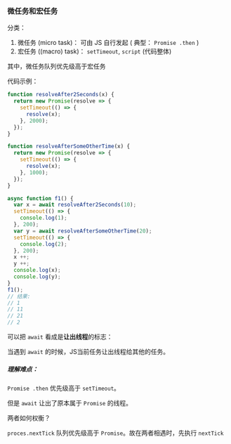 ### 微任务和宏任务



分类：

1. 微任务 (micro task)： 可由 JS 自行发起 ( 典型： `Promise .then` ) 
2. 宏任务 ((macro) task)： `setTimeout`, `script` (代码整体)



其中，微任务队列优先级高于宏任务



代码示例：

```javascript
function resolveAfter2Seconds(x) {
  return new Promise(resolve => {
    setTimeout(() => {
      resolve(x);
    }, 2000);
  });
}

function resolveAfterSomeOtherTime(x) {
  return new Promise(resolve => {
    setTimeout(() => {
      resolve(x);
    }, 1000);
  });
}

async function f1() {
  var x = await resolveAfter2Seconds(10);
  setTimeout(() => {
    console.log(1);
  }, 200);
  var y = await resolveAfterSomeOtherTime(20);
  setTimeout(() => {
    console.log(2);
  }, 200);
  x ++;
  y ++;
  console.log(x);
  console.log(y);
}
f1();
// 结果:
// 1
// 11
// 21
// 2
```



可以把 `await` 看成是**让出线程**的标志：

当遇到 `await` 的时候，JS当前任务让出线程给其他的任务。



##### 理解难点：

`Promise .then` 优先级高于 `setTimeout`。

但是 `await` 让出了原本属于 `Promise` 的线程。

两者如何权衡？



`proces.nextTick` 队列优先级高于 `Promise`。故在两者相遇时，先执行 `nextTick`




